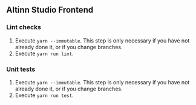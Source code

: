 ## Altinn Studio Frontend

### Lint checks

1. Execute `yarn --immutable`. This step is only necessary if you have not already done it, or if you change branches.
2. Execute `yarn run lint`.

### Unit tests

1. Execute `yarn --immutable`. This step is only necessary if you have not already done it, or if you change branches.
2. Execute `yarn run test`.
